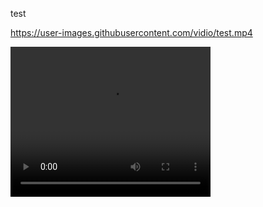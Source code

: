 test

https://user-images.githubusercontent.com/vidio/test.mp4




<video width="320" height="240" controls>
    <source src="https://user-images.githubusercontent.com/87827677/209362745-71a07fed-f7f8-49f1-a064-7b98f55e34b8.mp4" type="video/mp4">
</video>

